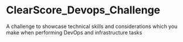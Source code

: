 # ClearScore_Devops_Challenge
A challenge to showcase technical skills and considerations which you make when performing DevOps and infrastructure tasks
